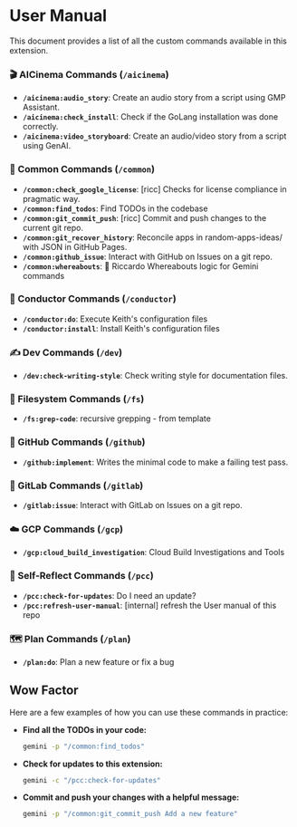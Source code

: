 # User Manual

This document provides a list of all the custom commands available in this extension.

### 🎬 AICinema Commands (`/aicinema`)

*   **`/aicinema:audio_story`**: Create an audio story from a script using GMP Assistant.
*   **`/aicinema:check_install`**: Check if the GoLang installation was done correctly.
*   **`/aicinema:video_storyboard`**: Create an audio/video story from a script using GenAI.

### 🏃 Common Commands (`/common`)

*   **`/common:check_google_license`**: [ricc] Checks for license compliance in pragmatic way.
*   **`/common:find_todos`**: Find TODOs in the codebase
*   **`/common:git_commit_push`**: [ricc] Commit and push changes to the current git repo.
*   **`/common:git_recover_history`**: Reconcile apps in random-apps-ideas/ with JSON in GitHub Pages.
*   **`/common:github_issue`**: Interact with GitHub on Issues on a git repo.
*   **`/common:whereabouts`**: 🦘 Riccardo Whereabouts logic for Gemini commands

### 🎼 Conductor Commands (`/conductor`)

*   **`/conductor:do`**: Execute Keith's configuration files
*   **`/conductor:install`**: Install Keith's configuration files

### ✍️ Dev Commands (`/dev`)

*   **`/dev:check-writing-style`**: Check writing style for documentation files.

### 📁 Filesystem Commands (`/fs`)

*   **`/fs:grep-code`**: recursive grepping - from template

### 🐙 GitHub Commands (`/github`)

*   **`/github:implement`**: Writes the minimal code to make a failing test pass.

### 🦊 GitLab Commands (`/gitlab`)

*   **`/gitlab:issue`**: Interact with GitLab on Issues on a git repo.

### ☁️ GCP Commands (`/gcp`)

*   **`/gcp:cloud_build_investigation`**:  Cloud Build Investigations and Tools


### 🔄 Self-Reflect Commands (`/pcc`)

*   **`/pcc:check-for-updates`**: Do I need an update?
*   **`/pcc:refresh-user-manual`**: [internal] refresh the User manual of this repo

### 🗺️ Plan Commands (`/plan`)

*   **`/plan:do`**: Plan a new feature or fix a bug


## Wow Factor

Here are a few examples of how you can use these commands in practice:

*   **Find all the TODOs in your code:**
    ```bash
    gemini -p "/common:find_todos"
    ```
*   **Check for updates to this extension:**
    ```bash
    gemini -c "/pcc:check-for-updates"
    ```
*   **Commit and push your changes with a helpful message:**
    ```bash
    gemini -p "/common:git_commit_push Add a new feature"
    ```
